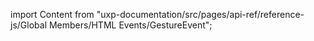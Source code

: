 
import Content from "uxp-documentation/src/pages/api-ref/reference-js/Global Members/HTML Events/GestureEvent";

<Content query="product=photoshop"/>
